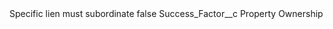 <?xml version="1.0" encoding="UTF-8"?>
<CustomMetadata xmlns="http://soap.sforce.com/2006/04/metadata" xmlns:xsi="http://www.w3.org/2001/XMLSchema-instance" xmlns:xsd="http://www.w3.org/2001/XMLSchema">
    <label>Specific lien must subordinate</label>
    <protected>false</protected>
    <values>
        <field>Success_Factor__c</field>
        <value xsi:type="xsd:string">Property Ownership</value>
    </values>
</CustomMetadata>

